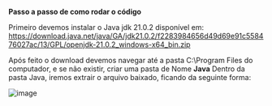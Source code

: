 **Passo a passo de como rodar o código**

Primeiro devemos instalar o Java jdk 21.0.2 disponível em: https://download.java.net/java/GA/jdk21.0.2/f2283984656d49d69e91c558476027ac/13/GPL/openjdk-21.0.2_windows-x64_bin.zip

Após feito o download devemos navegar até a pasta C:\Program Files do computador, e se não existir, criar uma pasta de Nome **Java**
Dentro da pasta Java, iremos extrair o arquivo baixado, ficando da seguinte forma:

![image](https://github.com/user-attachments/assets/23b10e4e-a0c3-43a8-8d5d-c0347f71633c)
